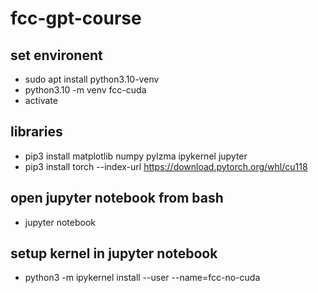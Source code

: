 # fcc-gpt-course

## set environent
- sudo apt install python3.10-venv
- python3.10 -m venv fcc-cuda
- activate

## libraries
- pip3 install matplotlib numpy pylzma ipykernel jupyter
- pip3 install torch --index-url https://download.pytorch.org/whl/cu118

## open jupyter notebook from bash
- jupyter notebook

## setup kernel in jupyter notebook
- python3 -m ipykernel install --user --name=fcc-no-cuda